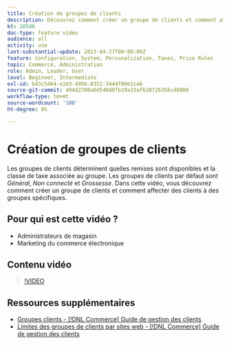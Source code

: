 ```yaml
---
title: Création de groupes de clients
description: Découvrez comment créer un groupe de clients et comment affecter des clients à des groupes spécifiques, qui déterminent les remises disponibles et la classe fiscale associée.
kt: 10546
doc-type: feature video
audience: all
activity: use
last-substantial-update: 2023-04-27T00:00:00Z
feature: Configuration, System, Personalization, Taxes, Price Rules
topic: Commerce, Administration
role: Admin, Leader, User
level: Beginner, Intermediate
exl-id: b43c5464-e103-4956-8352-3444f09e1ceb
source-git-commit: 404d2708a6d540d6fb19a33afb20726356cd8000
workflow-type: tm+mt
source-wordcount: '108'
ht-degree: 0%

---
```


# Création de groupes de clients

Les groupes de clients déterminent quelles remises sont disponibles et la classe de taxe associée au groupe. Les groupes de clients par défaut sont _Général_, _Non connecté_ et _Grossesse_. Dans cette vidéo, vous découvrez comment créer un groupe de clients et comment affecter des clients à des groupes spécifiques.

## Pour qui est cette vidéo ?

- Administrateurs de magasin
- Marketing du commerce électronique

## Contenu vidéo

>[!VIDEO](https://video.tv.adobe.com/v/343660?quality=12&learn=on)

## Ressources supplémentaires

- [ Groupes clients - [!DNL Commerce] Guide de gestion des clients](https://experienceleague.adobe.com/docs/commerce-admin/customers/customers-menu/customer-groups.html?lang=fr)
- [Limites des groupes de clients par sites web - [!DNL Commerce] Guide de gestion des clients](https://developer.adobe.com/commerce/php/development/components/indexing/optimization/#customer-group-limitations-by-websites)
